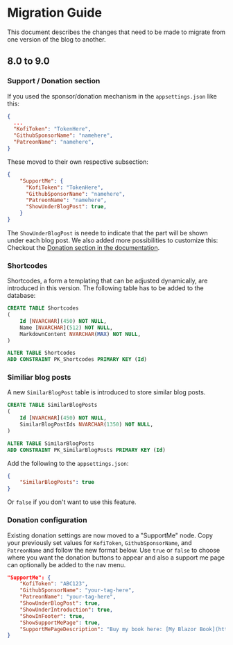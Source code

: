 # Migration Guide
This document describes the changes that need to be made to migrate from one version of the blog to another.

## 8.0 to 9.0

### Support / Donation section
If you used the sponsor/donation mechanism in the `appsettings.json` like this:
```json
{
  ...
  "KofiToken": "TokenHere",
  "GithubSponsorName": "namehere",
  "PatreonName": "namehere",
}
```

These moved to their own respective subsection:
```json
{
	"SupportMe": {
	  "KofiToken": "TokenHere",
      "GithubSponsorName": "namehere",
      "PatreonName": "namehere",
	  "ShowUnderBlogPost": true,
	}
}
```

The `ShowUnderBlogPost` is neede to indicate that the part will be shown under each blog post. We also added more possibilities to customize this: Checkout the [Donation section in the documentation](docs/Donations/Readme.md).

### Shortcodes
Shortcodes, a form a templating that can be adjusted dynamically, are introduced in this version. The following table has to be added to the database:

```sql
CREATE TABLE Shortcodes
(
	Id [NVARCHAR](450) NOT NULL,
	Name [NVARCHAR](512) NOT NULL,
	MarkdownContent NVARCHAR(MAX) NOT NULL,
)

ALTER TABLE Shortcodes
ADD CONSTRAINT PK_Shortcodes PRIMARY KEY (Id)
```

### Similiar blog posts

A new `SimilarBlogPost` table is introduced to store similar blog posts.

```sql
CREATE TABLE SimilarBlogPosts
(
	Id [NVARCHAR](450) NOT NULL,
	SimilarBlogPostIds NVARCHAR(1350) NOT NULL,
)

ALTER TABLE SimilarBlogPosts
ADD CONSTRAINT PK_SimilarBlogPosts PRIMARY KEY (Id)
```

Add the following to the `appsettings.json`:

```json
{
	"SimilarBlogPosts": true
}
```

Or `false` if you don't want to use this feature.

### Donation configuration
Existing donation settings are now moved to a "SupportMe" node. Copy your previously set values for `KofiToken`, `GithubSponsorName`, and `PatreonName` and follow the new format below. Use `true` or `false` to choose where you want the donation buttons to appear and also a support me page can optionally be added to the nav menu.

```json
"SupportMe": {
	"KofiToken": "ABC123",
	"GithubSponsorName": "your-tag-here",
	"PatreonName": "your-tag-here",
	"ShowUnderBlogPost": true,
	"ShowUnderIntroduction": true,
	"ShowInFooter": true,
	"ShowSupportMePage": true,
	"SupportMePageDescription": "Buy my book here: [My Blazor Book](https://google.com) or please contribute to my open-source project here: [My Awesome Repo](https://github.com) . This can be **markdown**."
}
```


